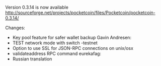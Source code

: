 Version 0.3.14 is now available
http://sourceforge.net/projects/pocketcoin/files/Pocketcoin/pocketcoin-0.3.14/

Changes:
* Key pool feature for safer wallet backup
Gavin Andresen:
* TEST network mode with switch -testnet
* Option to use SSL for JSON-RPC connections on unix/osx
* validateaddress RPC command
eurekafag:
* Russian translation
